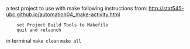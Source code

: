 a test project to use with make
following instructions from:
http://stat545-ubc.github.io/automation04_make-activity.html

        set Project Build Tools to Makefile
        quit and relaunch

in terminal
        `make clean`
        `make all`